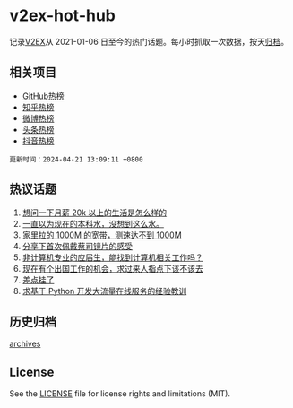 # v2ex-hot-hub

 记录[V2EX](https://www.v2ex.com/)从 2021-01-06 日至今的热门话题。每小时抓取一次数据，按天[归档](archives)。
 
 ## 相关项目

- [GitHub热榜](https://github.com/lonnyzhang423/github-hot-hub)
- [知乎热榜](https://github.com/lonnyzhang423/zhihu-hot-hub)
- [微博热榜](https://github.com/lonnyzhang423/weibo-hot-hub)
- [头条热榜](https://github.com/lonnyzhang423/toutiao-hot-hub)
- [抖音热榜](https://github.com/lonnyzhang423/douyin-hot-hub)


 `更新时间：2024-04-21 13:09:11 +0800`

## 热议话题

1. [想问一下月薪 20k 以上的生活是怎么样的](https://www.v2ex.com/t/1034170)
1. [一直以为现在的本科水，没想到这么水。](https://www.v2ex.com/t/1034211)
1. [家里拉的 1000M 的宽带，测速达不到 1000M](https://www.v2ex.com/t/1034243)
1. [分享下首次佩戴蔡司镜片的感受](https://www.v2ex.com/t/1034172)
1. [非计算机专业的应届生，能找到计算机相关工作吗？](https://www.v2ex.com/t/1034169)
1. [现在有个出国工作的机会，求过来人指点下该不该去](https://www.v2ex.com/t/1034214)
1. [差点挂了](https://www.v2ex.com/t/1034302)
1. [求基于 Python 开发大流量在线服务的经验教训](https://www.v2ex.com/t/1034197)

## 历史归档

[archives](archives)

## License

See the [LICENSE](LICENSE) file for license rights and limitations (MIT).
